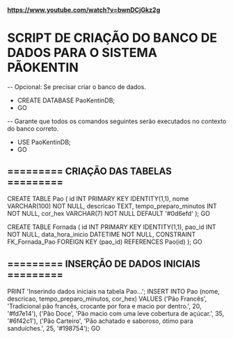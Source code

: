 #### https://www.youtube.com/watch?v=bwnDCjGkz2g

# SCRIPT DE CRIAÇÃO DO BANCO DE DADOS PARA O SISTEMA PÃOKENTIN


 -- Opcional: Se precisar criar o banco de dados.
 * CREATE DATABASE PaoKentinDB;
 * GO

-- Garante que todos os comandos seguintes serão executados no contexto do banco correto.
* USE PaoKentinDB;
* GO

## ========= CRIAÇÃO DAS TABELAS =========

CREATE TABLE Pao (
id INT PRIMARY KEY IDENTITY(1,1),
nome VARCHAR(100) NOT NULL,
descricao TEXT,
tempo_preparo_minutos INT NOT NULL,
cor_hex VARCHAR(7) NOT NULL DEFAULT '#0d6efd' 
);
GO

CREATE TABLE Fornada (
id INT PRIMARY KEY IDENTITY(1,1),
pao_id INT NOT NULL,
data_hora_inicio DATETIME NOT NULL,
CONSTRAINT FK_Fornada_Pao FOREIGN KEY (pao_id) REFERENCES Pao(id)
);
GO


## ========= INSERÇÃO DE DADOS INICIAIS =========

PRINT 'Inserindo dados iniciais na tabela Pao...';
INSERT INTO Pao (nome, descricao, tempo_preparo_minutos, cor_hex) VALUES
('Pão Francês', 'Tradicional pão francês, crocante por fora e macio por dentro.', 20, '#fd7e14'),
('Pão Doce', 'Pão macio com uma leve cobertura de açúcar.', 35, '#6f42c1'),
('Pão Carteiro', 'Pão achatado e saboroso, ótimo para sanduíches.', 25, '#198754');
GO
